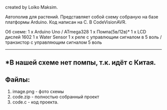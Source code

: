 created by Loiko Maksim.

Автополив для растений. Представляет собой схему собраную на базе платформы Arduino.
Код написан на C. В CodeVisionAVR.

Об схеме:
1 х Arduino Uno / ATmega328
1 х Помпа(5в/12в)*
1 х LCD дислей 1602
1 х Water Sensor
1 х реле с управлющим сигналом в 5 воль /транзистор с управляющим сигналом 5 воль

-------------------------------------------------------------
*В нашей схеме нет помпы, т.к. идёт с Китая.
----------
Файлы:
-----------
1. image.png - фото схемы
2. code.zip - полностью собранный проект
3. code.c - код проекта.
